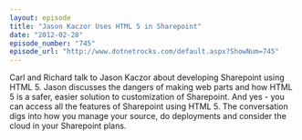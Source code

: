 ```yaml
---
layout: episode
title: "Jason Kaczor Uses HTML 5 in Sharepoint"
date: "2012-02-28"
episode_number: "745"
episode_url: "http://www.dotnetrocks.com/default.aspx?ShowNum=745"
---
```


Carl and Richard talk to Jason Kaczor about developing Sharepoint using HTML 5. Jason discusses the dangers of making web parts and how HTML 5 is a safer, easier solution to customization of Sharepoint. And yes - you can access all the features of Sharepoint using HTML 5. The conversation digs into how you manage your source, do deployments and consider the cloud in your Sharepoint plans.
